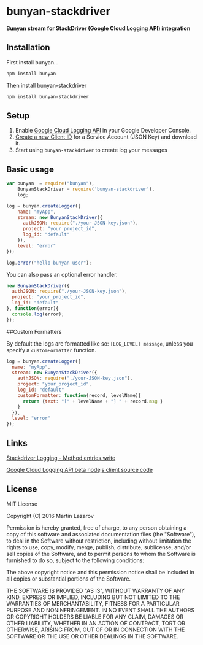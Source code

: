 # bunyan-stackdriver

**Bunyan stream for StackDriver (Google Cloud Logging API) integration**

## Installation

First install bunyan...

```bash
npm install bunyan
```

Then install bunyan-stackdriver

```bash
npm install bunyan-stackdriver
```

## Setup

1. Enable [Google Cloud Logging API](https://console.cloud.google.com/apis/api/logging.googleapis.com/overview) in your Google Developer Console.
2. [Create a new Client ID](https://console.cloud.google.com/apis/credentials) for a Service Account (JSON Key) and download it.
3. Start using `bunyan-stackdriver` to create log your messages

## Basic usage

```javascript
var bunyan  = require("bunyan"),
    BunyanStackDriver = require('bunyan-stackdriver'),
    log;

log = bunyan.createLogger({
    name: "myApp",
    stream: new BunyanStackDriver({
      authJSON: require("./your-JSON-key.json"),
      project: "your_project_id",
      log_id: "default"
    }),
    level: "error"
});

log.error("hello bunyan user");
```

You can also pass an optional error handler.

```javascript
new BunyanStackDriver({
  authJSON: require("./your-JSON-key.json"),
  project: "your_project_id",
  log_id: "default"
}, function(error){
  console.log(error);
});
```

##Custom Formatters

By default the logs are formatted like so: `[LOG_LEVEL] message`, unless you specify a `customFormatter` function.

```javascript
log = bunyan.createLogger({
  name: "myApp",
  stream: new BunyanStackDriver({
    authJSON: require("./your-JSON-key.json"),
    project: "your_project_id",
    log_id: "default"
    customFormatter: function(record, levelName){
      return {text: "[" + levelName + "] " + record.msg }
    }
  }),
  level: "error"
});
```

## Links

[Stackdriver Logging - Method entries.write](https://cloud.google.com/logging/docs/api/ref_v2beta1/rest/v2beta1/entries/write)

[Google Cloud Logging API beta nodejs client source code](https://github.com/google/google-api-nodejs-client/blob/master/apis/logging/v2beta1.js)


## License

MIT License

Copyright (C) 2016 Martin Lazarov

Permission is hereby granted, free of charge, to any person obtaining a copy of this software and associated documentation files (the "Software"), to deal in the Software without restriction, including without limitation the rights to use, copy, modify, merge, publish, distribute, sublicense, and/or sell copies of the Software, and to permit persons to whom the Software is furnished to do so, subject to the following conditions:

The above copyright notice and this permission notice shall be included in all copies or substantial portions of the Software.

THE SOFTWARE IS PROVIDED "AS IS", WITHOUT WARRANTY OF ANY KIND, EXPRESS OR IMPLIED, INCLUDING BUT NOT LIMITED TO THE WARRANTIES OF MERCHANTABILITY, FITNESS FOR A PARTICULAR PURPOSE AND NONINFRINGEMENT. IN NO EVENT SHALL THE AUTHORS OR COPYRIGHT HOLDERS BE LIABLE FOR ANY CLAIM, DAMAGES OR OTHER LIABILITY, WHETHER IN AN ACTION OF CONTRACT, TORT OR OTHERWISE, ARISING FROM, OUT OF OR IN CONNECTION WITH THE SOFTWARE OR THE USE OR OTHER DEALINGS IN THE SOFTWARE.
